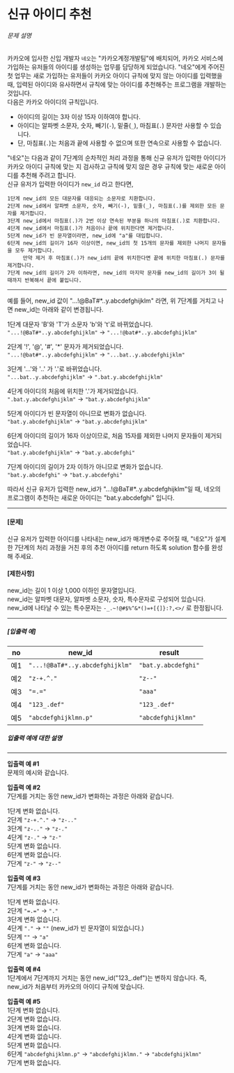 # 신규 아이디 추천
<h6 class="guide-section-title">문제 설명</h6>
      <div class="markdown solarized-dark"><p>카카오에 입사한 신입 개발자 <code>네오</code>는 "카카오계정개발팀"에 배치되어, 카카오 서비스에 가입하는 유저들의 아이디를 생성하는 업무를 담당하게 되었습니다. "네오"에게 주어진 첫 업무는 새로 가입하는 유저들이 카카오 아이디 규칙에 맞지 않는 아이디를 입력했을 때, 입력된 아이디와 유사하면서 규칙에 맞는 아이디를 추천해주는 프로그램을 개발하는 것입니다.<br>
다음은 카카오 아이디의 규칙입니다.</p>

<ul>
<li>아이디의 길이는 3자 이상 15자 이하여야 합니다.</li>
<li>아이디는 알파벳 소문자, 숫자, 빼기(<code>-</code>), 밑줄(<code>_</code>), 마침표(<code>.</code>) 문자만 사용할 수 있습니다.</li>
<li>단, 마침표(<code>.</code>)는 처음과 끝에 사용할 수 없으며 또한 연속으로 사용할 수 없습니다.</li>
</ul>

<p>"네오"는 다음과 같이 7단계의 순차적인 처리 과정을 통해 신규 유저가 입력한 아이디가 카카오 아이디 규칙에 맞는 지 검사하고 규칙에 맞지 않은 경우 규칙에 맞는 새로운 아이디를 추천해 주려고 합니다.<br>
신규 유저가 입력한 아이디가 <code>new_id</code> 라고 한다면,</p>
<div class="highlight"><pre class="codehilite"><code>1단계 new_id의 모든 대문자를 대응되는 소문자로 치환합니다.
2단계 new_id에서 알파벳 소문자, 숫자, 빼기(-), 밑줄(_), 마침표(.)를 제외한 모든 문자를 제거합니다.
3단계 new_id에서 마침표(.)가 2번 이상 연속된 부분을 하나의 마침표(.)로 치환합니다.
4단계 new_id에서 마침표(.)가 처음이나 끝에 위치한다면 제거합니다.
5단계 new_id가 빈 문자열이라면, new_id에 "a"를 대입합니다.
6단계 new_id의 길이가 16자 이상이면, new_id의 첫 15개의 문자를 제외한 나머지 문자들을 모두 제거합니다.
     만약 제거 후 마침표(.)가 new_id의 끝에 위치한다면 끝에 위치한 마침표(.) 문자를 제거합니다.
7단계 new_id의 길이가 2자 이하라면, new_id의 마지막 문자를 new_id의 길이가 3이 될 때까지 반복해서 끝에 붙입니다.
</code></pre></div>
<hr>

<p>예를 들어, new_id 값이 "...!@BaT#*..y.abcdefghijklm" 라면, 위 7단계를 거치고 나면 new_id는 아래와 같이 변경됩니다.</p>

<p>1단계 대문자 'B'와 'T'가 소문자 'b'와 't'로 바뀌었습니다.<br>
<code>&quot;...!@BaT#*..y.abcdefghijklm&quot;</code> → <code>&quot;...!@bat#*..y.abcdefghijklm&quot;</code></p>

<p>2단계 '!', '@', '#', '*' 문자가 제거되었습니다.<br>
<code>&quot;...!@bat#*..y.abcdefghijklm&quot;</code> → <code>&quot;...bat..y.abcdefghijklm&quot;</code></p>

<p>3단계 '...'와 '..' 가 '.'로 바뀌었습니다.<br>
<code>&quot;...bat..y.abcdefghijklm&quot;</code> → <code>&quot;.bat.y.abcdefghijklm&quot;</code></p>

<p>4단계 아이디의 처음에 위치한 '.'가 제거되었습니다.<br>
<code>&quot;.bat.y.abcdefghijklm&quot;</code> → <code>&quot;bat.y.abcdefghijklm&quot;</code></p>

<p>5단계 아이디가 빈 문자열이 아니므로 변화가 없습니다.<br>
<code>&quot;bat.y.abcdefghijklm&quot;</code> → <code>&quot;bat.y.abcdefghijklm&quot;</code></p>

<p>6단계 아이디의 길이가 16자 이상이므로, 처음 15자를 제외한 나머지 문자들이 제거되었습니다.<br>
<code>&quot;bat.y.abcdefghijklm&quot;</code> → <code>&quot;bat.y.abcdefghi&quot;</code></p>

<p>7단계 아이디의 길이가 2자 이하가 아니므로 변화가 없습니다.<br>
<code>&quot;bat.y.abcdefghi&quot;</code> → <code>&quot;bat.y.abcdefghi&quot;</code></p>

<p>따라서 신규 유저가 입력한 new_id가 "...!@BaT#*..y.abcdefghijklm"일 때, 네오의 프로그램이 추천하는 새로운 아이디는 "bat.y.abcdefghi" 입니다.</p>

<hr>

<h4><strong>[문제]</strong></h4>

<p>신규 유저가 입력한 아이디를 나타내는 new_id가 매개변수로 주어질 때, "네오"가 설계한 7단계의 처리 과정을 거친 후의 추천 아이디를 return 하도록 solution 함수를 완성해 주세요.</p>

<h4><strong>[제한사항]</strong></h4>

<p>new_id는 길이 1 이상 1,000 이하인 문자열입니다.<br>
new_id는 알파벳 대문자, 알파벳 소문자, 숫자, 특수문자로 구성되어 있습니다.<br>
new_id에 나타날 수 있는 특수문자는 <code>-_.~!@#$%^&amp;*()=+[{]}:?,&lt;&gt;/</code> 로 한정됩니다.</p>

<hr>

<h5><strong>[입출력 예]</strong></h5>
<table class="table">
        <thead><tr>
<th>no</th>
<th>new_id</th>
<th>result</th>
</tr>
</thead>
        <tbody><tr>
<td>예1</td>
<td><code>&quot;...!@BaT#*..y.abcdefghijklm&quot;</code></td>
<td><code>&quot;bat.y.abcdefghi&quot;</code></td>
</tr>
<tr>
<td>예2</td>
<td><code>&quot;z-+.^.&quot;</code></td>
<td><code>&quot;z--&quot;</code></td>
</tr>
<tr>
<td>예3</td>
<td><code>&quot;=.=&quot;</code></td>
<td><code>&quot;aaa&quot;</code></td>
</tr>
<tr>
<td>예4</td>
<td><code>&quot;123_.def&quot;</code></td>
<td><code>&quot;123_.def&quot;</code></td>
</tr>
<tr>
<td>예5</td>
<td><code>&quot;abcdefghijklmn.p&quot;</code></td>
<td><code>&quot;abcdefghijklmn&quot;</code></td>
</tr>
</tbody>
      </table>
<h5><strong>입출력 예에 대한 설명</strong></h5>

<hr>

<p><strong>입출력 예 #1</strong><br>
문제의 예시와 같습니다.</p>

<p><strong>입출력 예 #2</strong><br>
7단계를 거치는 동안 new_id가 변화하는 과정은 아래와 같습니다.</p>

<p>1단계 변화 없습니다.<br>
2단계 <code>&quot;z-+.^.&quot;</code> → <code>&quot;z-..&quot;</code><br>
3단계 <code>&quot;z-..&quot;</code> → <code>&quot;z-.&quot;</code><br>
4단계 <code>&quot;z-.&quot;</code> → <code>&quot;z-&quot;</code><br>
5단계 변화 없습니다.<br>
6단계 변화 없습니다.<br>
7단계 <code>&quot;z-&quot;</code> → <code>&quot;z--&quot;</code></p>

<p><strong>입출력 예 #3</strong><br>
7단계를 거치는 동안 new_id가 변화하는 과정은 아래와 같습니다.</p>

<p>1단계 변화 없습니다.<br>
2단계 <code>&quot;=.=&quot;</code> → <code>&quot;.&quot;</code><br>
3단계 변화 없습니다.<br>
4단계 <code>&quot;.&quot;</code> → <code>&quot;&quot;</code> (new_id가 빈 문자열이 되었습니다.)<br>
5단계 <code>&quot;&quot;</code> → <code>&quot;a&quot;</code><br>
6단계 변화 없습니다.<br>
7단계 <code>&quot;a&quot;</code> → <code>&quot;aaa&quot;</code></p>

<p><strong>입출력 예 #4</strong><br>
1단계에서 7단계까지 거치는 동안 new_id("123_.def")는 변하지 않습니다. 즉, new_id가 처음부터 카카오의 아이디 규칙에 맞습니다.</p>

<p><strong>입출력 예 #5</strong><br>
1단계 변화 없습니다.<br>
2단계 변화 없습니다.<br>
3단계 변화 없습니다.<br>
4단계 변화 없습니다.<br>
5단계 변화 없습니다.<br>
6단계 <code>&quot;abcdefghijklmn.p&quot;</code> → <code>&quot;abcdefghijklmn.&quot;</code> → <code>&quot;abcdefghijklmn&quot;</code><br>
7단계 변화 없습니다.</p>
</div>